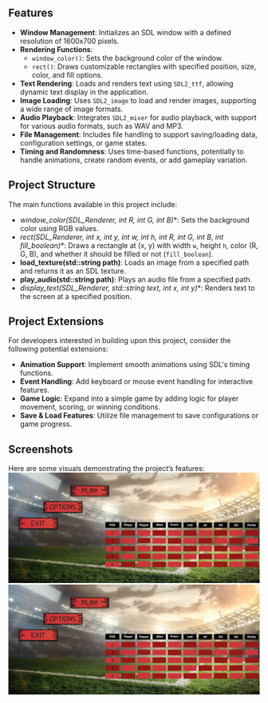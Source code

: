 ## Features

- **Window Management**: Initializes an SDL window with a defined resolution of 1600x700 pixels.
- **Rendering Functions**:
  - `window_color()`: Sets the background color of the window.
  - `rect()`: Draws customizable rectangles with specified position, size, color, and fill options.
- **Text Rendering**: Loads and renders text using `SDL2_ttf`, allowing dynamic text display in the application.
- **Image Loading**: Uses `SDL2_image` to load and render images, supporting a wide range of image formats.
- **Audio Playback**: Integrates `SDL2_mixer` for audio playback, with support for various audio formats, such as WAV and MP3.
- **File Management**: Includes file handling to support saving/loading data, configuration settings, or game states.
- **Timing and Randomness**: Uses time-based functions, potentially to handle animations, create random events, or add gameplay variation.

## Project Structure

The main functions available in this project include:

- **window_color(SDL_Renderer*, int R, int G, int B)**: Sets the background color using RGB values.
- **rect(SDL_Renderer*, int x, int y, int w, int h, int R, int G, int B, int fill_boolean)**: Draws a rectangle at (x, y) with width `w`, height `h`, color (R, G, B), and whether it should be filled or not (`fill_boolean`).
- **load_texture(std::string path)**: Loads an image from a specified path and returns it as an SDL texture.
- **play_audio(std::string path)**: Plays an audio file from a specified path.
- **display_text(SDL_Renderer*, std::string text, int x, int y)**: Renders text to the screen at a specified position.

## Project Extensions

For developers interested in building upon this project, consider the following potential extensions:

- **Animation Support**: Implement smooth animations using SDL's timing functions.
- **Event Handling**: Add keyboard or mouse event handling for interactive features.
- **Game Logic**: Expand into a simple game by adding logic for player movement, scoring, or winning conditions.
- **Save & Load Features**: Utilize file management to save configurations or game progress.


## Screenshots

Here are some visuals demonstrating the project’s features:
![plot](screen1.jpg)
![Main Window](screen1.jpg)
